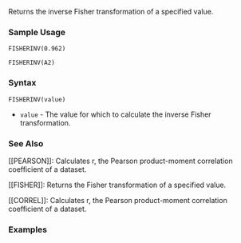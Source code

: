 Returns the inverse Fisher transformation of a specified value.

### Sample Usage

`FISHERINV(0.962)`

`FISHERINV(A2)`

### Syntax

`FISHERINV(value)`

* `value` - The value for which to calculate the inverse Fisher transformation.

### See Also

[[PEARSON]]: Calculates r, the Pearson product-moment correlation coefficient of a dataset.

[[FISHER]]: Returns the Fisher transformation of a specified value.

[[CORREL]]: Calculates r, the Pearson product-moment correlation coefficient of a dataset.

### Examples